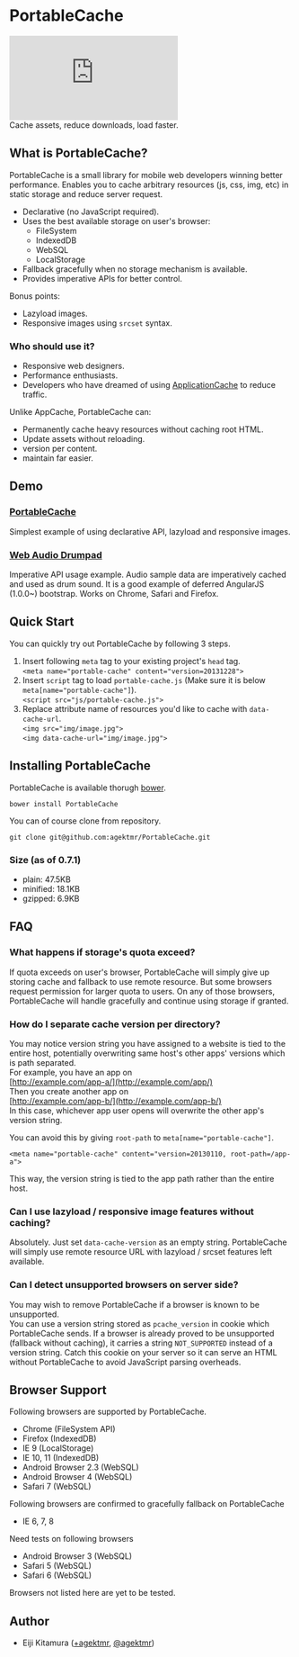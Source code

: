 # PortableCache

[![Analytics](https://ga-beacon.appspot.com/UA-46910666-1/agektmr/PortableCache.js)](https://github.com/igrigorik/ga-beacon)  
Cache assets, reduce downloads, load faster.

## What is PortableCache?

PortableCache is a small library for mobile web developers winning better 
performance. Enables you to cache arbitrary resources (js, css, img, etc) in 
static storage and reduce server request.

* Declarative (no JavaScript required).
* Uses the best available storage on user's browser:
    * FileSystem
    * IndexedDB
    * WebSQL
    * LocalStorage
* Fallback gracefully when no storage mechanism is available.
* Provides imperative APIs for better control.

Bonus points:

* Lazyload images.
* Responsive images using `srcset` syntax.

### Who should use it?

* Responsive web designers.
* Performance enthusiasts.
* Developers who have dreamed of using 
  [ApplicationCache](http://www.whatwg.org/specs/web-apps/current-work/multipage/offline.html) 
  to reduce traffic.

Unlike AppCache, PortableCache can:

* Permanently cache heavy resources without caching root HTML.
* Update assets without reloading.
* version per content.
* maintain far easier.

## Demo
### [PortableCache](http://demo.agektmr.com/portable-cache/)

Simplest example of using declarative API, lazyload and responsive images.

### [Web Audio Drumpad](http://demo.agektmr.com/drumpad/)

Imperative API usage example. Audio sample data are imperatively cached and used 
as drum sound. It is a good example of deferred AngularJS (1.0.0~) bootstrap. 
Works on Chrome, Safari and Firefox.

## Quick Start

You can quickly try out PortableCache by following 3 steps.

1. Insert following `meta` tag to your existing project's `head` tag.<br/>
   `<meta name="portable-cache" content="version=20131228">`
1. Insert `script` tag to load `portable-cache.js` (Make sure it is below 
   `meta[name="portable-cache"]`).<br/>
   `<script src="js/portable-cache.js">`
1. Replace attribute name of resources you'd like to cache with 
   `data-cache-url`.<br/>
   `<img src="img/image.jpg">`<br/>
   `<img data-cache-url="img/image.jpg">`

## Installing PortableCache

PortableCache is available thorugh [bower](http://bower.io/).

    bower install PortableCache

You can of course clone from repository.

    git clone git@github.com:agektmr/PortableCache.git

### Size (as of 0.7.1)

* plain: 47.5KB
* minified: 18.1KB
* gzipped: 6.9KB

## FAQ
### What happens if storage's quota exceed?

If quota exceeds on user's browser, PortableCache will simply give up storing 
cache and fallback to use remote resource. But some browsers request permission 
for larger quota to users. On any of those browsers, PortableCache will handle 
gracefully and continue using storage if granted.

### How do I separate cache version per directory?

You may notice version string you have assigned to a website is tied to the 
entire host, potentially overwriting same host's other apps' versions which is 
path separated.  
For example, you have an app on  
[http://example.com/app-a/](http://example.com/app/)  
Then you create another app on  
[http://example.com/app-b/](http://example.com/app-b/)  
In this case, whichever app user opens will overwrite the other app's version 
string.

You can avoid this by giving `root-path` to `meta[name="portable-cache"]`.

    <meta name="portable-cache" content="version=20130110, root-path=/app-a">

This way, the version string is tied to the app path rather than the entire 
host.

### Can I use lazyload / responsive image features without caching?

Absolutely. Just set `data-cache-version` as an empty string. PortableCache will 
simply use remote resource URL with lazyload / srcset features left available.

### Can I detect unsupported browsers on server side?

You may wish to remove PortableCache if a browser is known to be unsupported.  
You can use a version string stored as `pcache_version` in cookie which  
PortableCache sends. If a browser is already proved to be unsupported (fallback 
without caching), it carries a string `NOT_SUPPORTED` instead of a version 
string. Catch this cookie on your server so it can serve an HTML without 
PortableCache to avoid JavaScript parsing overheads.

## Browser Support

Following browsers are supported by PortableCache.

* Chrome (FileSystem API)
* Firefox (IndexedDB)
* IE 9 (LocalStorage)
* IE 10, 11 (IndexedDB)
* Android Browser 2.3 (WebSQL)
* Android Browser 4 (WebSQL)
* Safari 7 (WebSQL)

Following browsers are confirmed to gracefully fallback on PortableCache

* IE 6, 7, 8

Need tests on following browsers

* Android Browser 3 (WebSQL)
* Safari 5 (WebSQL)
* Safari 6 (WebSQL)

Browsers not listed here are yet to be tested.

## Author

* Eiji Kitamura ([+agektmr](https://google.com/+agektmr), 
  [@agektmr](https://twitter.com/agektmr))